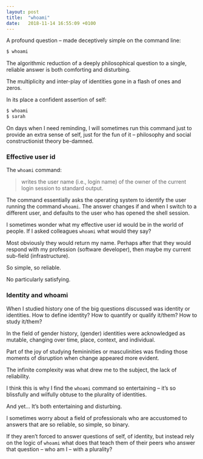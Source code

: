 ```yaml
---
layout: post
title:  "whoami"
date:   2018-11-14 16:55:09 +0100
---
```


A profound question – made deceptively simple on the command line:

```bash
$ whoami
```

The algorithmic reduction of a deeply philosophical question to a single, reliable answer is both comforting and disturbing. <!-- more -->

The multiplicity and inter-play of identities gone in a flash of ones and zeros.

In its place a confident assertion of self:

```bash
$ whoami
$ sarah
```

On days when I need reminding, I will sometimes run this command just to provide an extra sense of self, just for the fun of it – philosophy and social constructionist theory be-damned.
### Effective user id

The `whoami` command:

> writes the user name (i.e., login name) of the owner of the current login session to standard output.

The command essentially asks the operating system to identify the user running the command `whoami`. The answer changes if and when I switch to a different user, and defaults to the user who has opened the shell session.

I sometimes wonder what my effective user id would be in the world of people. If I asked colleagues `whoami` what would they say?

Most obviously they would return my name. Perhaps after that they would respond with my profession (software developer), then maybe my current sub-field (infrastructure).

So simple, so reliable.

No particularly satisfying.

### Identity and whoami

When I studied history one of the big questions discussed was identity or identities. How to define identity? How to quantify or qualify it/them? How to study it/them?

In the field of gender history, (gender) identities were acknowledged as mutable, changing over time, place, context, and individual.

Part of the joy of studying femininities or masculinities was finding those moments of disruption when change appeared more evident.

The infinite complexity was what drew me to the subject, the lack of reliability.

I think this is why I find the `whoami` command so entertaining – it’s so blissfully and wilfully obtuse to the plurality of identities.

And yet...
It’s both entertaining and disturbing.

I sometimes worry about a field of professionals who are accustomed to answers that are so reliable, so simple, so binary.

If they aren’t forced to answer questions of self, of identity, but instead rely on the logic of `whoami` what does that teach them of their peers who answer that question – who am I – with a plurality?
